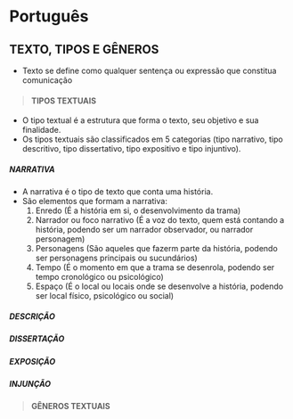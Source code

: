 # Português

## TEXTO, TIPOS E GÊNEROS 
* Texto se define como qualquer sentença ou expressão que constitua comunicação

> #### TIPOS TEXTUAIS
* O tipo textual é a estrutura que forma o texto, seu objetivo e sua finalidade.
* Os tipos textuais são classificados em 5 categorias (tipo narrativo, tipo descritivo, tipo dissertativo, tipo expositivo e tipo injuntivo).

##### NARRATIVA
* A narrativa é o tipo de texto que conta uma história.
* São elementos que formam a narrativa:
  1. Enredo (É a história em si, o desenvolvimento da trama)
  2. Narrador ou foco narrativo (É a voz do texto, quem está contando a história, podendo ser um narrador observador, ou narrador personagem)
  3. Personagens (São aqueles que fazerm parte da história, podendo ser personagens principais ou sucundários)
  4. Tempo (É o momento em que a trama se desenrola, podendo ser tempo cronológico ou psicológico)
  5. Espaço (É o local ou locais onde se desenvolve a história, podendo ser local físico, psicológico ou social)

##### DESCRIÇÃO

##### DISSERTAÇÃO

##### EXPOSIÇÃO

##### INJUNÇÃO

> #### GÊNEROS TEXTUAIS